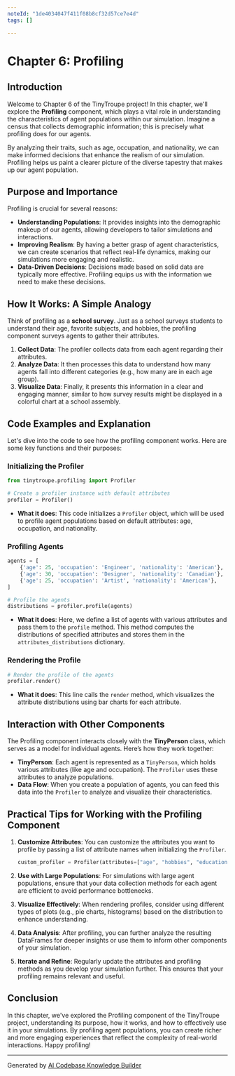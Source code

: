 ```yaml
---
noteId: "1de4034047f411f08b8cf32d57ce7e4d"
tags: []

---
```


# Chapter 6: Profiling

## Introduction

Welcome to Chapter 6 of the TinyTroupe project! In this chapter, we'll explore the **Profiling** component, which plays a vital role in understanding the characteristics of agent populations within our simulation. Imagine a census that collects demographic information; this is precisely what profiling does for our agents. 

By analyzing their traits, such as age, occupation, and nationality, we can make informed decisions that enhance the realism of our simulation. Profiling helps us paint a clearer picture of the diverse tapestry that makes up our agent population.

## Purpose and Importance

Profiling is crucial for several reasons:

- **Understanding Populations**: It provides insights into the demographic makeup of our agents, allowing developers to tailor simulations and interactions.
- **Improving Realism**: By having a better grasp of agent characteristics, we can create scenarios that reflect real-life dynamics, making our simulations more engaging and realistic.
- **Data-Driven Decisions**: Decisions made based on solid data are typically more effective. Profiling equips us with the information we need to make these decisions.

## How It Works: A Simple Analogy

Think of profiling as a **school survey**. Just as a school surveys students to understand their age, favorite subjects, and hobbies, the profiling component surveys agents to gather their attributes. 

1. **Collect Data**: The profiler collects data from each agent regarding their attributes.
2. **Analyze Data**: It then processes this data to understand how many agents fall into different categories (e.g., how many are in each age group).
3. **Visualize Data**: Finally, it presents this information in a clear and engaging manner, similar to how survey results might be displayed in a colorful chart at a school assembly.

## Code Examples and Explanation

Let's dive into the code to see how the profiling component works. Here are some key functions and their purposes:

### Initializing the Profiler

```python
from tinytroupe.profiling import Profiler

# Create a profiler instance with default attributes
profiler = Profiler()
```

- **What it does**: This code initializes a `Profiler` object, which will be used to profile agent populations based on default attributes: age, occupation, and nationality.

### Profiling Agents

```python
agents = [
    {'age': 25, 'occupation': 'Engineer', 'nationality': 'American'},
    {'age': 30, 'occupation': 'Designer', 'nationality': 'Canadian'},
    {'age': 25, 'occupation': 'Artist', 'nationality': 'American'},
]

# Profile the agents
distributions = profiler.profile(agents)
```

- **What it does**: Here, we define a list of agents with various attributes and pass them to the `profile` method. This method computes the distributions of specified attributes and stores them in the `attributes_distributions` dictionary.

### Rendering the Profile

```python
# Render the profile of the agents
profiler.render()
```

- **What it does**: This line calls the `render` method, which visualizes the attribute distributions using bar charts for each attribute.

## Interaction with Other Components

The Profiling component interacts closely with the **TinyPerson** class, which serves as a model for individual agents. Here’s how they work together:

- **TinyPerson**: Each agent is represented as a `TinyPerson`, which holds various attributes (like age and occupation). The `Profiler` uses these attributes to analyze populations.
- **Data Flow**: When you create a population of agents, you can feed this data into the `Profiler` to analyze and visualize their characteristics.

## Practical Tips for Working with the Profiling Component

1. **Customize Attributes**: You can customize the attributes you want to profile by passing a list of attribute names when initializing the `Profiler`.

   ```python
   custom_profiler = Profiler(attributes=["age", "hobbies", "education"])
   ```

2. **Use with Large Populations**: For simulations with large agent populations, ensure that your data collection methods for each agent are efficient to avoid performance bottlenecks.

3. **Visualize Effectively**: When rendering profiles, consider using different types of plots (e.g., pie charts, histograms) based on the distribution to enhance understanding.

4. **Data Analysis**: After profiling, you can further analyze the resulting DataFrames for deeper insights or use them to inform other components of your simulation.

5. **Iterate and Refine**: Regularly update the attributes and profiling methods as you develop your simulation further. This ensures that your profiling remains relevant and useful.

## Conclusion

In this chapter, we've explored the Profiling component of the TinyTroupe project, understanding its purpose, how it works, and how to effectively use it in your simulations. By profiling agent populations, you can create richer and more engaging experiences that reflect the complexity of real-world interactions. Happy profiling!

---

Generated by [AI Codebase Knowledge Builder](https://github.com/The-Pocket/Tutorial-Codebase-Knowledge)